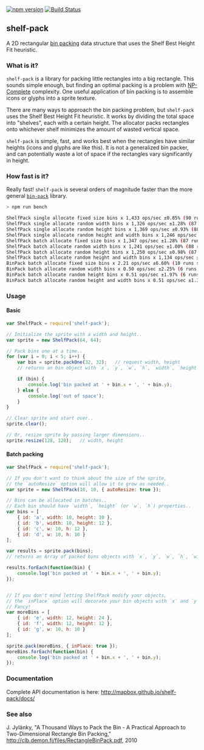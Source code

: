 [![npm version](https://badge.fury.io/js/shelf-pack.svg)](https://badge.fury.io/js/shelf-pack)
[![Build Status](https://circleci.com/gh/mapbox/shelf-pack.svg?style=svg)](https://circleci.com/gh/mapbox/shelf-pack)

## shelf-pack

A 2D rectangular [bin packing](https://en.wikipedia.org/wiki/Bin_packing_problem)
data structure that uses the Shelf Best Height Fit heuristic.


### What is it?

`shelf-pack` is a library for packing little rectangles into a big rectangle.  This sounds simple enough,
but finding an optimal packing is a problem with [NP-Complete](https://en.wikipedia.org/wiki/NP-completeness)
complexity.  One useful application of bin packing is to assemble icons or glyphs into a sprite texture.

There are many ways to approach the bin packing problem, but `shelf-pack` uses the Shelf Best
Height Fit heuristic.  It works by dividing the total space into "shelves", each with a certain height.
The allocator packs rectangles onto whichever shelf minimizes the amount of wasted vertical space.

`shelf-pack` is simple, fast, and works best when the rectangles have similar heights (icons and glyphs
are like this).  It is not a generalized bin packer, and can potentially waste a lot of space if the
rectangles vary significantly in height.


### How fast is it?

Really fast!  `shelf-pack` is several orders of magnitude faster than the more general
[`bin-pack`](https://www.npmjs.com/package/bin-pack) library.

```bash
> npm run bench

ShelfPack single allocate fixed size bins x 1,433 ops/sec ±0.85% (90 runs sampled)
ShelfPack single allocate random width bins x 1,326 ops/sec ±1.28% (87 runs sampled)
ShelfPack single allocate random height bins x 1,369 ops/sec ±0.93% (88 runs sampled)
ShelfPack single allocate random height and width bins x 1,246 ops/sec ±0.86% (88 runs sampled)
ShelfPack batch allocate fixed size bins x 1,347 ops/sec ±1.28% (87 runs sampled)
ShelfPack batch allocate random width bins x 1,241 ops/sec ±1.00% (88 runs sampled)
ShelfPack batch allocate random height bins x 1,250 ops/sec ±0.98% (87 runs sampled)
ShelfPack batch allocate random height and width bins x 1,134 ops/sec ±1.20% (87 runs sampled)
BinPack batch allocate fixed size bins x 2.21 ops/sec ±6.60% (10 runs sampled)
BinPack batch allocate random width bins x 0.50 ops/sec ±2.25% (6 runs sampled)
BinPack batch allocate random height bins x 0.51 ops/sec ±1.97% (6 runs sampled)
BinPack batch allocate random height and width bins x 0.51 ops/sec ±1.37% (6 runs sampled)
```


### Usage

#### Basic

```js
var ShelfPack = require('shelf-pack');

// Initialize the sprite with a width and height..
var sprite = new ShelfPack(64, 64);

// Pack bins one at a time..
for (var i = 0; i < 5; i++) {
    var bin = sprite.packOne(32, 32);   // request width, height
    // returns an bin object with `x`, `y`, `w`, `h`, `width`, `height` properties..

    if (bin) {
        console.log('bin packed at ' + bin.x + ', ' + bin.y);
    } else {
        console.log('out of space');
    }
}

// Clear sprite and start over..
sprite.clear();

// Or, resize sprite by passing larger dimensions..
sprite.resize(128, 128);   // width, height

```


#### Batch packing

```js
var ShelfPack = require('shelf-pack');

// If you don't want to think about the size of the sprite,
// the `autoResize` option will allow it to grow as needed..
var sprite = new ShelfPack(10, 10, { autoResize: true });

// Bins can be allocated in batches..
// Each bin should have `width`, `height` (or `w`, `h`) properties..
var bins = [
    { id: 'a', width: 10, height: 10 },
    { id: 'b', width: 10, height: 12 },
    { id: 'c', w: 10, h: 12 },
    { id: 'd', w: 10, h: 10 }
];

var results = sprite.pack(bins);
// returns an Array of packed bins objects with `x`, `y`, `w`, `h`, `width`, `height` properties..

results.forEach(function(bin) {
    console.log('bin packed at ' + bin.x + ', ' + bin.y);
});


// If you don't mind letting ShelfPack modify your objects,
// the `inPlace` option will decorate your bin objects with `x` and `y` properties.
// Fancy!
var moreBins = [
    { id: 'e', width: 12, height: 24 },
    { id: 'f', width: 12, height: 12 },
    { id: 'g', w: 10, h: 10 }
];

sprite.pack(moreBins, { inPlace: true });
moreBins.forEach(function(bin) {
    console.log('bin packed at ' + bin.x + ', ' + bin.y);
});


```

### Documentation

Complete API documentation is here:  http://mapbox.github.io/shelf-pack/docs/


### See also

J. Jylänky, "A Thousand Ways to Pack the Bin - A Practical
Approach to Two-Dimensional Rectangle Bin Packing,"
http://clb.demon.fi/files/RectangleBinPack.pdf, 2010
